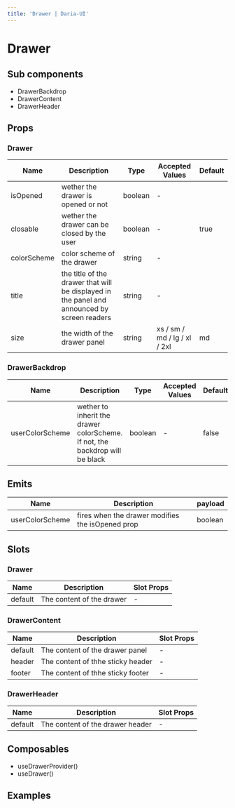 ```yaml
---
title: 'Drawer | Daria-UI'
---
```

<script setup lang="ts">
import CodeExample from '@/components/CodeExample.vue'
import DrawerBasic from '@/components/examples/drawer/DrawerBasic.vue';
</script>

# Drawer

## Sub components

- DrawerBackdrop
- DrawerContent
- DrawerHeader

## Props

### Drawer

| Name        | Description                                                                                 | Type     | Accepted Values | Default |
| ----------- | ------------------------------------------------------------------------------------------- | -------- | --------------- | ------- |
| isOpened    | wether the drawer is opened or not                                                          | boolean  | -               |         |
| closable    | wether the drawer can be closed by the user                                                 | boolean  | -               | true    |
| colorScheme | color scheme of the drawer                                                                  | string   | -               |         |
| title       | the title of the drawer that will be displayed in the panel and announced by screen readers | string   | -               |     |
| size        | the width of the drawer panel                                                               | string   | xs / sm / md / lg / xl / 2xl | md  |

### DrawerBackdrop

| Name            | Description                                                                  | Type    | Accepted Values | Default |
| --------------- | ---------------------------------------------------------------------------- | ------- | --------------- | ------- |
| userColorScheme | wether to inherit the drawer colorScheme. If not, the backdrop will be black | boolean | -               | false   |

## Emits

| Name            | Description                                      | payload | 
| --------------- | ------------------------------------------------ | ------- | 
| userColorScheme | fires when the drawer modifies the isOpened prop | boolean | 

## Slots

### Drawer

| Name    | Description               | Slot Props |
|-------- | ------------------------- | ---------- |
| default | The content of the drawer | -          | 

### DrawerContent

| Name    | Description                       | Slot Props |
|-------- | --------------------------------- | ---------- |
| default | The content of the drawer panel   | -          | 
| header  | The content of thhe sticky header | -          |
| footer  | The content of thhe sticky footer | -          |


### DrawerHeader

| Name    | Description                       | Slot Props |
|-------- | --------------------------------- | ---------- |
| default | The content of the drawer header  | -          | 

## Composables

- useDrawerProvider()
- useDrawer()
## Examples

<CodeExample title="Basic Usage">
  <DrawerBasic />

  <template v-slot:code>

  ```vue <<< @/src/components/examples/drawer/DrawerBasic.vue
  //
  ```
  
  </template>
</CodeExample>